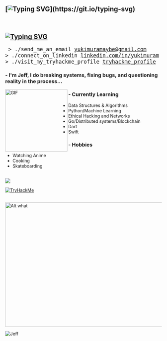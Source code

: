 ## [![Typing SVG](https://readme-typing-svg.demolab.com?font=&pause=1000&color=F70100&width=435&lines=Yukimura+Maybe+....)](https://git.io/typing-svg)
</br>

## [![Typing SVG](https://readme-typing-svg.demolab.com?font=&pause=1000&color=F70100&width=435&lines=Info)](https://git.io/typing-svg)
<big><pre>
&#62; ./send_me_an_email
[yukimuramaybe@gmail.com](yukimuramaybe@gmail.com)
&#62; ./connect_on_linkedin
[linkedin.com/in/yukimuram](https://www.linkedin.com/in/piotr-c-5301b22b3)
&#62; ./visit_my_tryhackme_profile
[tryhackme_profile](https://tryhackme.com/p/lonelystar00)
</pre></big>

### - I'm Jeff, I do breaking systems, fixing bugs, and questioning reality in the process...

<img width="200" alt="GIF" align="left" src="https://i.pinimg.com/564x/8b/c9/8f/8bc98f848e8df05b110c82fe5be84084.jpg">
  
### - Currently Learning
- Data Structures & Algorithms
- Python/Machine Learning
- Ethical Hacking and Networks
- Go/Distributed systems/Blockchain
- Dart
- Swift

### - Hobbies
- Watching Anime
- Cooking
- Skateboarding
<br>
<a href="https://tryhackme.com/p/lonelystar00">
  <img align="center" src="https://github-readme-stats.vercel.app/api?username=whystare&show_icons=true&theme=shadow_red&count_private=true&hide=stars" />
</a>

[![TryHackMe](https://wakatime.com/badge/user/aa5da215-37c0-48c1-b96f-fca8bd619595.svg)](https://wakatime.com/@aa5da215-37c0-48c1-b96f-fca8bd619595)


</br>


<img src='https://media1.tenor.com/m/2z7NVAVjM_YAAAAC/guts-berserk.gif' alt='Alt what' height='400' width='600'>

<p align="left"> <img src="https://komarev.com/ghpvc/?username=jefftrojan&label=Profile%20views&color=0e75b6&style=flat"  alt="Jeff" /> </p>


